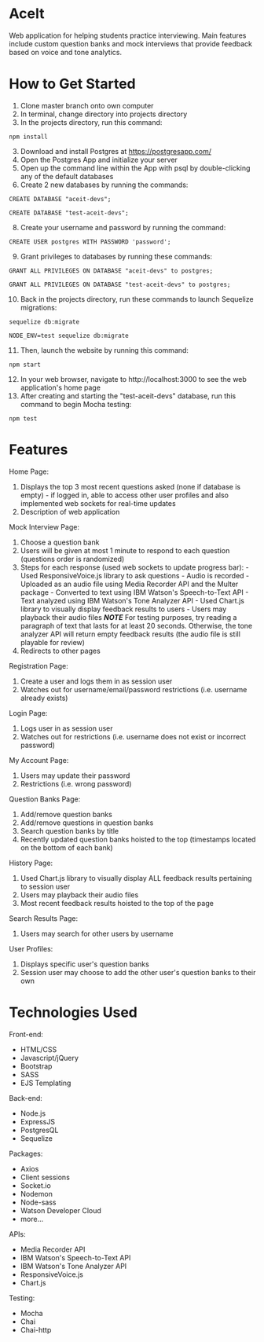 # AceIt
Web application for helping students practice interviewing. Main features include custom question banks and mock interviews that provide feedback based on voice and tone analytics.

# How to Get Started
1. Clone master branch onto own computer
2. In terminal, change directory into projects directory
3. In the projects directory, run this command:
  ```
  npm install
  ```
3. Download and install Postgres at https://postgresapp.com/
4. Open the Postgres App and initialize your server
5. Open up the command line within the App with psql by double-clicking any of the default databases
6. Create 2 new databases by running the commands:
  ```
  CREATE DATABASE "aceit-devs";
  ```
  ```
  CREATE DATABASE "test-aceit-devs";
  ```
8. Create your username and password by running the command:
  ```
  CREATE USER postgres WITH PASSWORD 'password';
  ```
9. Grant privileges to databases by running these commands:
  ```
  GRANT ALL PRIVILEGES ON DATABASE "aceit-devs" to postgres;
  ```
  ```
  GRANT ALL PRIVILEGES ON DATABASE "test-aceit-devs" to postgres;
  ```
10. Back in the projects directory, run these commands to launch Sequelize migrations:
  ```
  sequelize db:migrate
  ```
  ```
  NODE_ENV=test sequelize db:migrate
  ```
11. Then, launch the website by running this command:
  ```
  npm start
  ```
12. In your web browser, navigate to http://localhost:3000 to see the web application's home page
13. After creating and starting the "test-aceit-devs" database, run this command to begin Mocha testing:
  ```
  npm test
  ```

# Features
Home Page:
  1. Displays the top 3 most recent questions asked (none if database is empty)
    - if logged in, able to access other user profiles and also implemented web sockets for real-time updates
  2. Description of web application

Mock Interview Page:
  1. Choose a question bank
  3. Users will be given at most 1 minute to respond to each question (questions order is randomized)
  4. Steps for each response (used web sockets to update progress bar):
    - Used ResponsiveVoice.js library to ask questions
    - Audio is recorded
    - Uploaded as an audio file using Media Recorder API and the Multer package
    - Converted to text using IBM Watson's Speech-to-Text API
    - Text analyzed using IBM Watson's Tone Analyzer API
    - Used Chart.js library to visually display feedback results to users
    - Users may playback their audio files
    ***NOTE*** For testing purposes, try reading a paragraph of text that lasts for at least 20 seconds. Otherwise, the tone analyzer API will return empty feedback results (the audio file is still playable for review)
  5. Redirects to other pages

Registration Page:
  1. Create a user and logs them in as session user
  2. Watches out for username/email/password restrictions (i.e. username already exists)

Login Page:
  1. Logs user in as session user
  2. Watches out for restrictions (i.e. username does not exist or incorrect password)

My Account Page:
  1. Users may update their password
  2. Restrictions (i.e. wrong password)

Question Banks Page:
  1. Add/remove question banks
  2. Add/remove questions in question banks
  3. Search question banks by title
  4. Recently updated question banks hoisted to the top (timestamps located on the bottom of each bank)

History Page:
  1. Used Chart.js library to visually display ALL feedback results pertaining to session user
  2. Users may playback their audio files
  3. Most recent feedback results hoisted to the top of the page

Search Results Page:
  1. Users may search for other users by username

User Profiles:
  1. Displays specific user's question banks
  2. Session user may choose to add the other user's question banks to their own

# Technologies Used
Front-end:
- HTML/CSS
- Javascript/jQuery
- Bootstrap
- SASS
- EJS Templating

Back-end:
- Node.js
- ExpressJS
- PostgresQL
- Sequelize

Packages:
- Axios
- Client sessions
- Socket.io
- Nodemon
- Node-sass
- Watson Developer Cloud
- more...

APIs:
- Media Recorder API
- IBM Watson's Speech-to-Text API
- IBM Watson's Tone Analyzer API
- ResponsiveVoice.js
- Chart.js

Testing:
- Mocha
- Chai
- Chai-http
